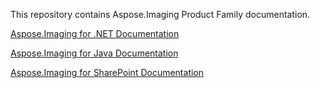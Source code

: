 This repository contains Aspose.Imaging Product Family documentation.

[Aspose.Imaging for .NET Documentation](net)

[Aspose.Imaging for Java Documentation](java)

[Aspose.Imaging for SharePoint Documentation](sharepoint)

